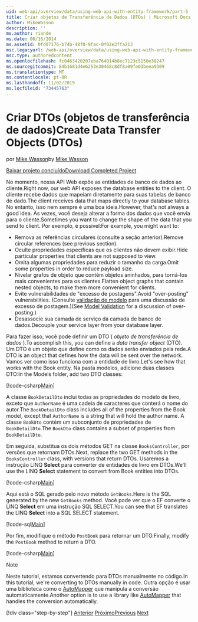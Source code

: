```yaml
---
uid: web-api/overview/data/using-web-api-with-entity-framework/part-5
title: Criar objetos de Transferência de Dados (DTOs) | Microsoft Docs
author: MikeWasson
description: ''
ms.author: riande
ms.date: 06/16/2014
ms.assetid: 0fd07176-b74b-48f0-9fac-0f02e3ffa213
msc.legacyurl: /web-api/overview/data/using-web-api-with-entity-framework/part-5
msc.type: authoredcontent
ms.openlocfilehash: fc0463420207eba764014b8ec7123c5150e38247
ms.sourcegitcommit: 84b1681d4e6253e30468c8df8a09fe03beea9309
ms.translationtype: MT
ms.contentlocale: pt-BR
ms.lasthandoff: 11/02/2019
ms.locfileid: "73445763"
---
```

# <a name="create-data-transfer-objects-dtos"></a><span data-ttu-id="cfdbf-102">Criar DTOs (objetos de transferência de dados)</span><span class="sxs-lookup"><span data-stu-id="cfdbf-102">Create Data Transfer Objects (DTOs)</span></span>

<span data-ttu-id="cfdbf-103">por [Mike Wasson](https://github.com/MikeWasson)</span><span class="sxs-lookup"><span data-stu-id="cfdbf-103">by [Mike Wasson](https://github.com/MikeWasson)</span></span>

[<span data-ttu-id="cfdbf-104">Baixar projeto concluído</span><span class="sxs-lookup"><span data-stu-id="cfdbf-104">Download Completed Project</span></span>](https://github.com/MikeWasson/BookService)

<span data-ttu-id="cfdbf-105">No momento, nossa API Web expõe as entidades de banco de dados ao cliente.</span><span class="sxs-lookup"><span data-stu-id="cfdbf-105">Right now, our web API exposes the database entities to the client.</span></span> <span data-ttu-id="cfdbf-106">O cliente recebe dados que mapeiam diretamente para suas tabelas de banco de dado.</span><span class="sxs-lookup"><span data-stu-id="cfdbf-106">The client receives data that maps directly to your database tables.</span></span> <span data-ttu-id="cfdbf-107">No entanto, isso nem sempre é uma boa ideia.</span><span class="sxs-lookup"><span data-stu-id="cfdbf-107">However, that's not always a good idea.</span></span> <span data-ttu-id="cfdbf-108">Às vezes, você deseja alterar a forma dos dados que você envia para o cliente.</span><span class="sxs-lookup"><span data-stu-id="cfdbf-108">Sometimes you want to change the shape of the data that you send to client.</span></span> <span data-ttu-id="cfdbf-109">Por exemplo, é possível:</span><span class="sxs-lookup"><span data-stu-id="cfdbf-109">For example, you might want to:</span></span>

- <span data-ttu-id="cfdbf-110">Remova as referências circulares (consulte a seção anterior).</span><span class="sxs-lookup"><span data-stu-id="cfdbf-110">Remove circular references (see previous section).</span></span>
- <span data-ttu-id="cfdbf-111">Oculte propriedades específicas que os clientes não devem exibir.</span><span class="sxs-lookup"><span data-stu-id="cfdbf-111">Hide particular properties that clients are not supposed to view.</span></span>
- <span data-ttu-id="cfdbf-112">Omita algumas propriedades para reduzir o tamanho da carga.</span><span class="sxs-lookup"><span data-stu-id="cfdbf-112">Omit some properties in order to reduce payload size.</span></span>
- <span data-ttu-id="cfdbf-113">Nivelar grafos de objeto que contêm objetos aninhados, para torná-los mais convenientes para os clientes.</span><span class="sxs-lookup"><span data-stu-id="cfdbf-113">Flatten object graphs that contain nested objects, to make them more convenient for clients.</span></span>
- <span data-ttu-id="cfdbf-114">Evite vulnerabilidades de "excesso de postagens".</span><span class="sxs-lookup"><span data-stu-id="cfdbf-114">Avoid "over-posting" vulnerabilities.</span></span> <span data-ttu-id="cfdbf-115">(Consulte [validação de modelo](../../formats-and-model-binding/model-validation-in-aspnet-web-api.md) para uma discussão de excesso de postagem.)</span><span class="sxs-lookup"><span data-stu-id="cfdbf-115">(See [Model Validation](../../formats-and-model-binding/model-validation-in-aspnet-web-api.md) for a discussion of over-posting.)</span></span>
- <span data-ttu-id="cfdbf-116">Desassocie sua camada de serviço da camada de banco de dados.</span><span class="sxs-lookup"><span data-stu-id="cfdbf-116">Decouple your service layer from your database layer.</span></span>

<span data-ttu-id="cfdbf-117">Para fazer isso, você pode definir um DTO ( *objeto de transferência de dados* ).</span><span class="sxs-lookup"><span data-stu-id="cfdbf-117">To accomplish this, you can define a *data transfer object* (DTO).</span></span> <span data-ttu-id="cfdbf-118">Um DTO é um objeto que define como os dados serão enviados pela rede.</span><span class="sxs-lookup"><span data-stu-id="cfdbf-118">A DTO is an object that defines how the data will be sent over the network.</span></span> <span data-ttu-id="cfdbf-119">Vamos ver como isso funciona com a entidade de livro.</span><span class="sxs-lookup"><span data-stu-id="cfdbf-119">Let's see how that works with the Book entity.</span></span> <span data-ttu-id="cfdbf-120">Na pasta modelos, adicione duas classes DTO:</span><span class="sxs-lookup"><span data-stu-id="cfdbf-120">In the Models folder, add two DTO classes:</span></span>

[!code-csharp[Main](part-5/samples/sample1.cs)]

<span data-ttu-id="cfdbf-121">A classe `BookDetailDto` inclui todas as propriedades do modelo de livro, exceto que `AuthorName` é uma cadeia de caracteres que conterá o nome do autor.</span><span class="sxs-lookup"><span data-stu-id="cfdbf-121">The `BookDetailDto` class includes all of the properties from the Book model, except that `AuthorName` is a string that will hold the author name.</span></span> <span data-ttu-id="cfdbf-122">A classe `BookDto` contém um subconjunto de propriedades de `BookDetailDto`.</span><span class="sxs-lookup"><span data-stu-id="cfdbf-122">The `BookDto` class contains a subset of properties from `BookDetailDto`.</span></span>

<span data-ttu-id="cfdbf-123">Em seguida, substitua os dois métodos GET na classe `BooksController`, por versões que retornam DTOs.</span><span class="sxs-lookup"><span data-stu-id="cfdbf-123">Next, replace the two GET methods in the `BooksController` class, with versions that return DTOs.</span></span> <span data-ttu-id="cfdbf-124">Usaremos a instrução LINQ **Select** para converter de entidades de livro em DTOs.</span><span class="sxs-lookup"><span data-stu-id="cfdbf-124">We'll use the LINQ **Select** statement to convert from Book entities into DTOs.</span></span>

[!code-csharp[Main](part-5/samples/sample2.cs)]

<span data-ttu-id="cfdbf-125">Aqui está o SQL gerado pelo novo método `GetBooks`.</span><span class="sxs-lookup"><span data-stu-id="cfdbf-125">Here is the SQL generated by the new `GetBooks` method.</span></span> <span data-ttu-id="cfdbf-126">Você pode ver que o EF converte o LINQ **Select** em uma instrução SQL SELECT.</span><span class="sxs-lookup"><span data-stu-id="cfdbf-126">You can see that EF translates the LINQ **Select** into a SQL SELECT statement.</span></span>

[!code-sql[Main](part-5/samples/sample3.sql)]

<span data-ttu-id="cfdbf-127">Por fim, modifique o método `PostBook` para retornar um DTO.</span><span class="sxs-lookup"><span data-stu-id="cfdbf-127">Finally, modify the `PostBook` method to return a DTO.</span></span>

[!code-csharp[Main](part-5/samples/sample4.cs)]

> [!NOTE]
> <span data-ttu-id="cfdbf-128">Neste tutorial, estamos convertendo para DTOs manualmente no código.</span><span class="sxs-lookup"><span data-stu-id="cfdbf-128">In this tutorial, we're converting to DTOs manually in code.</span></span> <span data-ttu-id="cfdbf-129">Outra opção é usar uma biblioteca como o [AutoMapper](http://automapper.org/) que manipula a conversão automaticamente.</span><span class="sxs-lookup"><span data-stu-id="cfdbf-129">Another option is to use a library like [AutoMapper](http://automapper.org/) that handles the conversion automatically.</span></span>
> 
> [!div class="step-by-step"]
> <span data-ttu-id="cfdbf-130">[Anterior](part-4.md)
> [Próximo](part-6.md)</span><span class="sxs-lookup"><span data-stu-id="cfdbf-130">[Previous](part-4.md)
[Next](part-6.md)</span></span>
